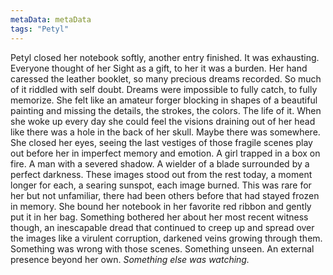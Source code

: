 ```yaml
---
metaData: metaData
tags: "Petyl"
---
```


Petyl closed her notebook softly, another entry finished. It was exhausting. Everyone thought of her Sight as a gift, to her it was a burden. Her hand caressed the leather booklet, so many precious dreams recorded. So much of it riddled with self doubt. Dreams were impossible to fully catch, to fully memorize. She felt like an amateur forger blocking in shapes of a beautiful painting and missing the details, the strokes, the colors. The life of it. When she woke up every day she could feel the visions draining out of her head like there was a hole in the back of her skull. Maybe there was somewhere. 
She closed her eyes, seeing the last vestiges of those fragile scenes play out before her in imperfect memory and emotion. A girl trapped in a box on fire. A man with a severed shadow. A wielder of a blade surrounded by a perfect darkness. These images stood out from the rest today, a moment longer for each, a searing sunspot, each image burned. This was rare for her but not unfamiliar, there had been others before that had stayed frozen in memory. She bound her notebook in her favorite red ribbon and gently put it in her bag. 
Something bothered her about her most recent witness though, an inescapable dread that continued to creep up and spread over the images like a virulent corruption, darkened veins growing through them. 
Something was wrong with those scenes. Something unseen. An external presence beyond her own. 
*Something else was watching.*
